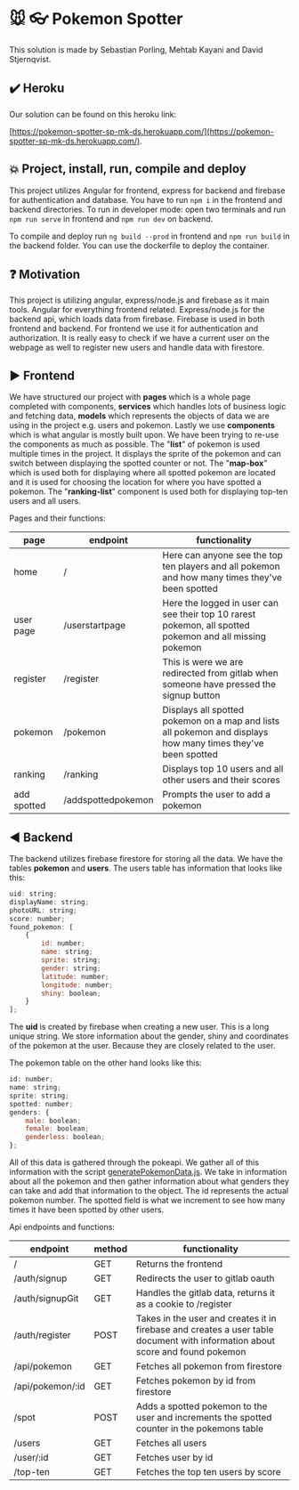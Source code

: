 # :mouse: :eyeglasses: Pokemon Spotter

This solution is made by Sebastian Porling, Mehtab Kayani and David Stjernqvist.

## :heavy_check_mark: Heroku

Our solution can be found on this heroku link:

[https://pokemon-spotter-sp-mk-ds.herokuapp.com/](https://pokemon-spotter-sp-mk-ds.herokuapp.com/).

## :boom: Project, install, run, compile and deploy

This project utilizes Angular for frontend, express for backend and firebase for authentication and database.
You have to run `npm i` in the frontend and backend directories. To run in developer mode: open two terminals and run `npm run serve` in frontend and `npm run dev` on backend.

To compile and deploy run `ng build --prod` in frontend and `npm run build` in the backend folder. You can use the dockerfile to deploy the container.

## :question: Motivation

This project is utilizing angular, express/node.js and firebase as it main tools. Angular for everything frontend related. Express/node.js for the backend api, which loads data from firebase. Firebase is used in both frontend and backend. For frontend we use it for authentication and authorization. It is really easy to check if we have a current user on the webpage as well to register new users and handle data with firestore.

## :arrow_forward: Frontend

We have structured our project with **pages** which is a whole page completed with components, **services** which handles lots of business logic and fetching data, **models** which represents the objects of data we are using in the project e.g. users and pokemon. Lastly we use **components** which is what angular is mostly built upon. We have been trying to re-use the components as much as possible. The "**list**" of pokemon is used multiple times in the project. It displays the sprite of the pokemon and can switch between displaying the spotted counter or not. The "**map-box**" which is used both for displaying where all spotted pokemon are located and it is used for choosing the location for where you have spotted a pokemon. The "**ranking-list**" component is used both for displaying top-ten users and all users.

Pages and their functions:

|page|endpoint|functionality|
|----|----|----|
|home|/|Here can anyone see the top ten players and all pokemon and how many times they've been spotted|
|user page|/userstartpage|Here the logged in user can see their top 10 rarest pokemon, all spotted pokemon and all missing pokemon|
|register|/register|This is were we are redirected from gitlab when someone have pressed the signup button|
|pokemon|/pokemon|Displays all spotted pokemon on a map and lists all pokemon and displays how many times they've been spotted|
|ranking|/ranking|Displays top 10 users and all other users and their scores|
|add spotted|/addspottedpokemon|Prompts the user to add a pokemon|

## :arrow_backward: Backend

The backend utilizes firebase firestore for storing all the data. We have the tables **pokemon** and **users**. The users table has information that looks like this:

```javascript
uid: string;
displayName: string;
photoURL: string;
score: number;
found_pokemon: [
    {
        id: number;
        name: string;
        sprite: string;
        gender: string;
        latitude: number;
        longitude: number;
        shiny: boolean;
    }
];
```

The **uid** is created by firebase when creating a new user. This is a long unique string. We store information about the gender, shiny and coordinates of the pokemon at the user. Because they are closely related to the user.

The pokemon table on the other hand looks like this:

```javascript
id: number;
name: string;
sprite: string;
spotted: number;
genders: {
    male: boolean;
    female: boolean;
    genderless: boolean;
};
```

All of this data is gathered through the pokeapi. We gather all of this information with the script [generatePokemonData.js](./backend/scripts/generatePokemonData.js). We take in information about all the pokemon and then gather information about what genders they can take and add that information to the object. The id represents the actual pokemon number. The spotted field is what we increment to see how many times it have been spotted by other users.

Api endpoints and functions:

|endpoint|method|functionality|
|----|----|----|
|/|GET|Returns the frontend|
|/auth/signup|GET|Redirects the user to gitlab oauth|
|/auth/signupGit|GET|Handles the gitlab data, returns it as a cookie to /register|
|/auth/register|POST|Takes in the user and creates it in firebase and creates a user table document with information about score and found pokemon|
|/api/pokemon|GET|Fetches all pokemon from firestore|
|/api/pokemon/:id|GET|Fetches pokemon by id from firestore|
|/spot|POST|Adds a spotted pokemon to the user and increments the spotted counter in the pokemons table|
|/users|GET|Fetches all users|
|/user/:id|GET|Fetches user by id|
|/top-ten|GET|Fetches the top ten users by score|